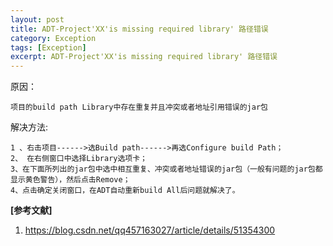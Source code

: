 ```yaml
---
layout: post
title: ADT-Project'XX'is missing required library' 路径错误
category: Exception
tags: [Exception]
excerpt: ADT-Project'XX'is missing required library' 路径错误
---
```


原因：

	项目的build path Library中存在重复并且冲突或者地址引用错误的jar包

解决方法:

	1 、右击项目------>选Build path------>再选Configure build Path；
	2、 在右侧窗口中选择Library选项卡；
	3、在下面所列出的jar包中选中相互重复、冲突或者地址错误的jar包（一般有问题的jar包都显示黄色警告），然后点击Remove；
	4、点击确定关闭窗口，在ADT自动重新build All后问题就解决了。

**[参考文献]**

1. <https://blog.csdn.net/qq457163027/article/details/51354300>


